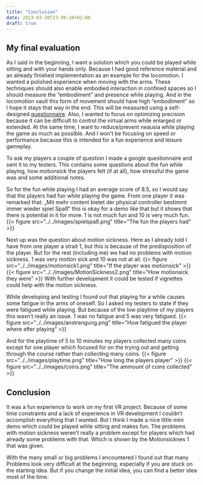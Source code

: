 ```yaml
---
title: "Conclusion"
date: 2023-03-30T23:49:10+02:00
draft: true
---
```

## My final evaluation
As I said in the beginning, I want a solution which you could be played while sitting and with your hands only. Because I had good reference material and an already finished implementation as an example for the locomotion. I wanted a polished experience when moving with the arms. These techniques should also enable embodied interaction in confined spaces so I should measure the “embodiment” and presence while playing. And in the locomotion vault this form of movement should have high “embodiment” so I hope it stays that way in the end. This will be measured using a self-designed [questionnaire]( https://forms.gle/UBuiLYi5swuAvqHX7). Also, I wanted to focus on optimizing precision because it can be difficult to control the virtual arms while enlarged or extended. At the same time, I want to reduce/prevent neausia while playing the game as much as possible. And I won’t be focusing on speed or performance because this is intended for a fun experience and leisure gameplay. 

To ask my players a couple of question I made a google questionnaire and sent it to my testers. This contains some questions about the fun while playing, how motionsick the players felt (if at all), how stressful the game was and some additional notes. 

So for the fun while playing I had an average score of 8.5, so I would say that the players had fun while playing the game. From one player it was remarked that: „Mit mehr content bietet der physical controller bestimmt immer wieder spiel Spaß“ this is okay for a demo like that but it shows that there is potential in it for more. 1 is not much fun and 10 is very much fun. 
{{< figure src="../../images/spielspaß.png" title="The fun the players had" >}}

Next up was the question about motion sickness. Here as I already told I have from one player a strait 1, but this is because of the predisposition of the player. But for the rest (including me) we had no problems with motion sickness. 1 was very motion sick and 10 was not at all.
{{< figure src="../../images/motionsick1.png" title="If the player was motionsick" >}}
{{< figure src="../../images/MotionSickness2.png" title="How motionsick they were" >}}
With further development it could be tested if vignettes could help with the motion sickness. 

While developing and testing I found out that playing for a while causes some fatigue in the arms of oneself. So I asked my testers to state if they were fatigued while playing. But because of the low playtime of my players this wasn’t really an issue. 1 was no fatigue and 5 was very fatigued.
{{< figure src="../../images/anstrengung.png" title="How fatigued the player where after playing" >}}

And for the playtime of 5 to 10 minutes my players collected many coins except for one player which focused for on the trying out and getting through the course rather than collecting many coins. 
{{< figure src="../../images/playtime.png" title="How long the players player" >}}
{{< figure src="../../images/coins.png" title="The ammount of coins collected" >}}

## Conclusion
It was a fun experience to work on my first VR project. Because of some time constraints and a lack of experience in VR development I couldn’t accomplish everything that I wanted. But I think I made a nice little mini demo which could be played while sitting and makes fun. The problems with motion sickness weren’t really a problem except for players which had already some problems with that.  Which is shown by the Motionsicknes 1 that was given. 

With the many small or big problems I encountered I found out that many Problems look very difficult at the beginning, especially if you are stuck on the starting idea. But if you change the initial idea, you can find a better idea most of the time.



